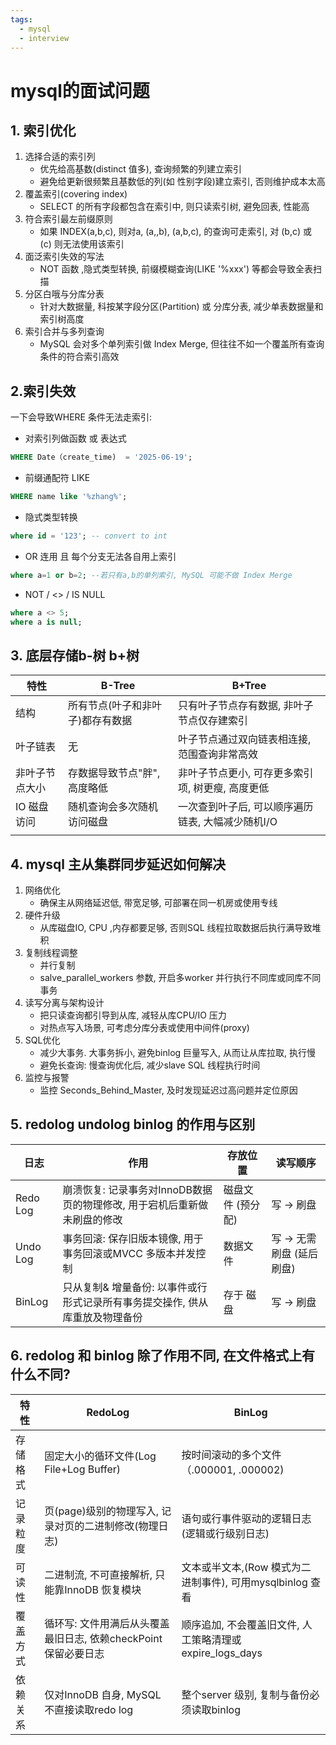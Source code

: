 ```yaml
---
tags:
  - mysql
  - interview
---
```



# mysql的面试问题

## 1. 索引优化
1) 选择合适的索引列
	* 优先给高基数(distinct 值多), 查询频繁的列建立索引
	* 避免给更新很频繁且基数低的列(如 性别字段)建立索引, 否则维护成本太高
2) 覆盖索引(covering index)
    * SELECT 的所有字段都包含在索引中, 则只读索引树, 避免回表, 性能高
3) 符合索引最左前缀原则
    * 如果 INDEX(a,b,c), 则对a,  (a,,b),  (a,b,c), 的查询可走索引, 对 (b,c) 或 (c) 则无法使用该索引
4) 面泛索引失效的写法
     * NOT  函数  ,隐式类型转换,  前缀模糊查询(LIKE '%xxx') 等都会导致全表扫描
5) 分区白哦与分库分表
     * 针对大数据量, 科按某字段分区(Partition)  或 分库分表,  减少单表数据量和索引树高度
6) 索引合并与多列查询
    * MySQL 会对多个单列索引做 Index Merge, 但往往不如一个覆盖所有查询条件的符合索引高效




## 2.索引失效
一下会导致WHERE 条件无法走索引:
* 对索引列做函数 或 表达式
```SQL
WHERE Date（create_time)  = '2025-06-19';
```
* 前缀通配符 LIKE
```SQL
WHERE name like '%zhang%';
```
* 隐式类型转换
```SQL
where id = '123'; -- convert to int 
```
* OR 连用 且 每个分支无法各自用上索引
```SQL
where a=1 or b=2; --若只有a,b的单列索引, MySQL 可能不做 Index Merge
```
* NOT / <> / IS NULL 
```SQL
where a <> 5;
where a is null;
```


## 3. 底层存储b-树 b+树

| 特性      | B-Tree            | B+Tree                       |
| ------- | ----------------- | ---------------------------- |
| 结构      | 所有节点(叶子和非叶子)都存有数据 | 只有叶子节点存有数据, 非叶子节点仅存建索引       |
| 叶子链表    | 无                 | 叶子节点通过双向链表相连接, 范围查询非常高效      |
| 非叶子节点大小 | 存数据导致节点"胖", 高度略低  | 非叶子节点更小, 可存更多索引项, 树更瘦, 高度更低  |
| IO 磁盘访问 | 随机查询会多次随机访问磁盘     | 一次查到叶子后, 可以顺序遍历链表, 大幅减少随机I/O |
|         |                   |                              |



## 4. mysql 主从集群同步延迟如何解决
1. 网络优化
	* 确保主从网络延迟低, 带宽足够, 可部署在同一机房或使用专线
2. 硬件升级
    * 从库磁盘IO, CPU ,内存都要足够, 否则SQL 线程拉取数据后执行满导致堆积
3. 复制线程调整
     * 并行复制
     * salve_parallel_workers 参数, 开启多worker 并行执行不同库或同库不同事务
4. 读写分离与架构设计
     *  把只读查询都引导到从库, 减轻从库CPU/IO 压力
     * 对热点写入场景, 可考虑分库分表或使用中间件(proxy)
5. SQL优化
     * 减少大事务. 大事务拆小, 避免binlog 巨量写入, 从而让从库拉取, 执行慢
     * 避免长查询: 慢查询优化后, 减少slave SQL 线程执行时间
6. 监控与报警
     * 监控 Seconds_Behind_Master, 及时发现延迟过高问题并定位原因


## 5. redolog undolog  binlog 的作用与区别
| 日志       | 作用                                         | 存放位置        | 读写顺序             |
| -------- | ------------------------------------------ | ----------- | ---------------- |
| Redo Log | 崩溃恢复:  记录事务对InnoDB数据页的物理修改, 用于宕机后重新做未刷盘的修改 | 磁盘文 件 (预分配) | 写 -> 刷盘          |
| Undo Log | 事务回滚: 保存旧版本镜像, 用于事务回滚或MVCC 多版本并发控制         | 数据文件        | 写 -> 无需刷盘 (延后刷盘) |
| BinLog   | 只从复制& 增量备份:  以事件或行形式记录所有事务提交操作, 供从库重放及物理备份 | 存于 磁盘       | 写 ->  刷盘         |


## 6. redolog 和 binlog 除了作用不同, 在文件格式上有什么不同?

| 特性   | RedoLog                                 | BinLog                                  |
| ---- | --------------------------------------- | --------------------------------------- |
| 存储格式 | 固定大小的循环文件(Log File+Log Buffer)          | 按时间滚动的多个文件（.000001, .000002)            |
| 记录粒度 | 页(page)级别的物理写入, 记录对页的二进制修改(物理日志)        | 语句或行事件驱动的逻辑日志(逻辑或行级别日志)                 |
| 可读性  | 二进制流, 不可直接解析, 只能靠InnoDB 恢复模块            | 文本或半文本,(Row 模式为二进制事件), 可用mysqlbinlog 查看 |
| 覆盖方式 | 循环写: 文件用满后从头覆盖最旧日志, 依赖checkPoint 保留必要日志 | 顺序追加, 不会覆盖旧文件, 人工策略清理或expire_logs_days  |
| 依赖关系 | 仅对InnoDB 自身, MySQL 不直接读取redo log        | 整个server 级别, 复制与备份必须读取binlog            |



